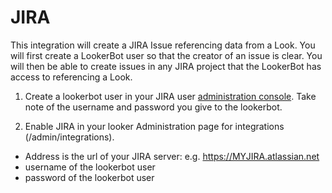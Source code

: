 # JIRA

This integration will create a JIRA Issue referencing data from a Look. You will first create a LookerBot user so that the creator of an issue is clear. You will then be able to create issues in any JIRA project that the LookerBot has access to referencing a Look.

1. Create a lookerbot user in your JIRA user [administration console](https://MYJIRA.atlassian.net/admin/users). Take note of the username and password you give to the lookerbot.

2. Enable JIRA in your looker Administration page for integrations (/admin/integrations).

* Address is the url of your JIRA server: e.g. https://MYJIRA.atlassian.net
* username of the lookerbot user
* password of the lookerbot user
